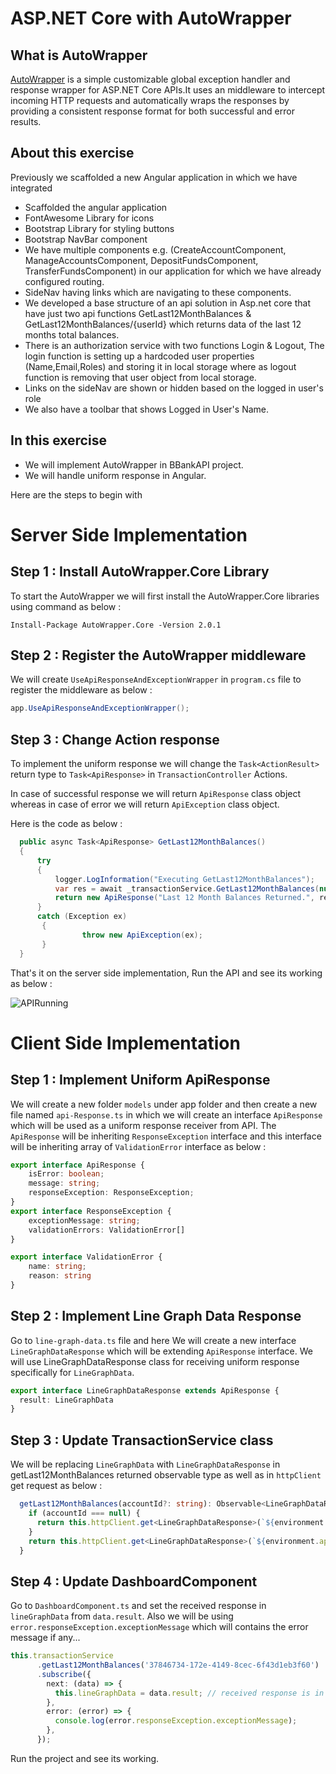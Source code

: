 # ASP.NET Core with AutoWrapper 

## What is AutoWrapper

[AutoWrapper](https://vmsdurano.com/asp-net-core-with-autowrapper-customizing-the-default-response-output/) is a simple customizable global exception handler and response wrapper for ASP.NET Core APIs.It uses an middleware to intercept incoming HTTP requests and automatically wraps the responses by providing a consistent response format for both successful and error results. 

 
## About this exercise

Previously we scaffolded a new Angular application in which we have integrated

* Scaffolded the angular application
* FontAwesome Library for icons
* Bootstrap Library for styling buttons
* Bootstrap NavBar component
* We have multiple components e.g. (CreateAccountComponent,   ManageAccountsComponent, DepositFundsComponent, TransferFundsComponent) in our application for which we have already configured routing.
* SideNav having links which are navigating to these components.
* We developed a base structure of an api solution in Asp.net core that have just two api functions GetLast12MonthBalances & GetLast12MonthBalances/{userId} which returns data of the last 12 months total balances.
* There is an authorization service with two functions Login & Logout, The login function is setting up a hardcoded user properties (Name,Email,Roles) and storing it in local storage where as logout function is removing that user object from local storage.
* Links on the sideNav are shown or hidden based on the logged in user's role
*  We also have a toolbar that shows Logged in User's Name.



## In this exercise

 * We will implement AutoWrapper in BBankAPI project. 
 * We will handle uniform response in Angular.


 Here are the steps to begin with 

# Server Side Implementation 

## Step 1 : Install AutoWrapper.Core Library

To start the AutoWrapper we will first install the AutoWrapper.Core libraries using command as below :
```
Install-Package AutoWrapper.Core -Version 2.0.1
```


##  Step 2 : Register the AutoWrapper middleware

We will create  `UseApiResponseAndExceptionWrapper` in `program.cs` file to register the middleware as below :

```cs
app.UseApiResponseAndExceptionWrapper();
```


##  Step 3 : Change Action response

To implement the uniform response we will change the `Task<ActionResult>` return type to `Task<ApiResponse>` in `TransactionController` Actions.

In case of successful response we will return  `ApiResponse` class object whereas in case of error we will return `ApiException` class  object.

Here is the code as below : 

```cs
  public async Task<ApiResponse> GetLast12MonthBalances()
  {
      try
      {
          logger.LogInformation("Executing GetLast12MonthBalances");
          var res = await _transactionService.GetLast12MonthBalances(null);
          return new ApiResponse("Last 12 Month Balances Returned.", res);
      }
      catch (Exception ex)
       {
                throw new ApiException(ex);
       }
  }
```

That's it on the server side implementation, Run the API and see its working as below :

![APIRunning](https://user-images.githubusercontent.com/100709775/173840689-e121bb7c-4464-4249-8984-fe1d317f63fe.PNG)


# Client Side Implementation 

##  Step 1 : Implement Uniform ApiResponse

We will create a new folder `models` under app folder and then create a new file named `api-Response.ts` in which we will create an interface `ApiResponse` which will be used as a uniform response receiver from API. The `ApiResponse` will be inheriting `ResponseException` interface and this interface will be inheriting array of `ValidationError` interface as below :

```ts
export interface ApiResponse {
    isError: boolean;
    message: string;
    responseException: ResponseException;
}
export interface ResponseException {
    exceptionMessage: string;
    validationErrors: ValidationError[]
}

export interface ValidationError {
    name: string;
    reason: string
}
```

## Step 2 : Implement Line Graph Data Response

Go to `line-graph-data.ts` file and here We will create a new interface `LineGraphDataResponse` which will be extending  `ApiResponse` interface. We will use LineGraphDataResponse class for receiving uniform response specifically for `LineGraphData`.

```ts
export interface LineGraphDataResponse extends ApiResponse {
  result: LineGraphData
}
```

## Step 3 : Update TransactionService class

We will be replacing `LineGraphData` with `LineGraphDataResponse` in getLast12MonthBalances returned observable type as well as in `httpClient` get request as below :

```ts
  getLast12MonthBalances(accountId?: string): Observable<LineGraphDataResponse> {
    if (accountId === null) {
      return this.httpClient.get<LineGraphDataResponse>(`${environment.apiUrlBase}Transaction/GetLast12MonthBalances`);
    }
    return this.httpClient.get<LineGraphDataResponse>(`${environment.apiUrlBase}Transaction/GetLast12MonthBalances/${accountId}`);
  }
```

## Step 4 : Update DashboardComponent

Go to `DashboardComponent.ts` and set the received response in  `lineGraphData` from `data.result`. Also we will be using `error.responseException.exceptionMessage` which will contains the error message if any... 

```ts
this.transactionService
      .getLast12MonthBalances('37846734-172e-4149-8cec-6f43d1eb3f60')
      .subscribe({
        next: (data) => {
          this.lineGraphData = data.result; // received response is in data.result object.
        },
        error: (error) => {
          console.log(error.responseException.exceptionMessage);
        },
      });
```


Run the project and see its working.
